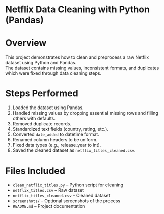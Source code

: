 # Netflix Data Cleaning with Python (Pandas)

# Overview
This project demonstrates how to clean and preprocess a raw Netflix dataset using Python and Pandas.  
The dataset contains missing values, inconsistent formats, and duplicates which were fixed through data cleaning steps.

# Steps Performed
1. Loaded the dataset using Pandas.
2. Handled missing values by dropping essential missing rows and filling others with defaults.
3. Removed duplicate records.
4. Standardized text fields (country, rating, etc.).
5. Converted `date_added` to datetime format.
6. Renamed column headers to be uniform.
7. Fixed data types (e.g., release_year to int).
8. Saved the cleaned dataset as `netflix_titles_cleaned.csv`.

# Files Included
- `clean_netflix_titles.py` – Python script for cleaning
- `netflix_titles.csv` – Raw dataset
- `netflix_titles_cleaned.csv` – Cleaned dataset
- `screenshots/` – Optional screenshots of the process
- `README.md` – Project documentation

